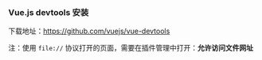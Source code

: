 ### Vue.js devtools 安装

下载地址：https://github.com/vuejs/vue-devtools

注：使用 `file://`  协议打开的页面，需要在插件管理中打开：**允许访问文件网址**

